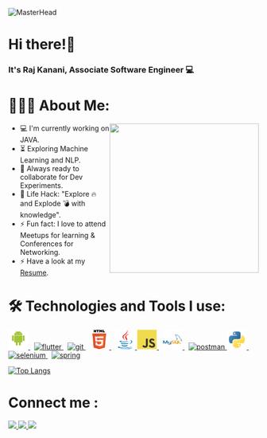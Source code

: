 ![MasterHead](https://user-images.githubusercontent.com/61055497/183496265-3ba6e5d5-eb0f-467c-9ca0-7150e5162a7f.jpg)
# Hi there!:wave: 

### It's Raj Kanani, Associate Software Engineer 💻

 # 👨🏻‍💻 About Me:

<img align="right"
    width="300"
    height="300"
    src="https://user-images.githubusercontent.com/61055497/183481229-9d9c0b17-1a50-4eb4-852f-fa83cbc7e7bc.jpg">


 - 💻 I'm currently working on JAVA.
 - ⏳ Exploring Machine Learning and NLP.
 - 🚀 Always ready to collaborate for Dev Experiments.
 - 🎯 Life Hack: "Explore 🔥 and Explode 💣 with knowledge".
 - ⚡ Fun fact: I love to attend Meetups for learning & Conferences for Networking.
 - ⚡ Have a look at my [Resume](https://drive.google.com/file/d/1u9MhDgYenuAGbk9PAcHOYAvFyKz9CFOf/view?usp=sharing).

# 🛠️ Technologies and Tools I use:

<p align="left"> <a href="https://developer.android.com" target="_blank" rel="noreferrer"> <img src="https://raw.githubusercontent.com/devicons/devicon/master/icons/android/android-original-wordmark.svg" alt="android" width="40" height="40"/> </a> &nbsp 
 <a href="https://flutter.dev" target="_blank" rel="noreferrer"> <img src="https://www.vectorlogo.zone/logos/flutterio/flutterio-icon.svg" alt="flutter" width="40" height="40"/> </a>  &nbsp
 <a href="https://git-scm.com/" target="_blank" rel="noreferrer"> <img src="https://www.vectorlogo.zone/logos/git-scm/git-scm-icon.svg" alt="git" width="40" height="40"/> </a>  &nbsp
 <a href="https://www.w3.org/html/" target="_blank" rel="noreferrer"> <img src="https://raw.githubusercontent.com/devicons/devicon/master/icons/html5/html5-original-wordmark.svg" alt="html5" width="40" height="40"/> </a>  &nbsp
 <a href="https://www.java.com" target="_blank" rel="noreferrer"> <img src="https://raw.githubusercontent.com/devicons/devicon/master/icons/java/java-original.svg" alt="java" width="40" height="40"/> </a> <a href="https://developer.mozilla.org/en-US/docs/Web/JavaScript" target="_blank" rel="noreferrer"> <img src="https://raw.githubusercontent.com/devicons/devicon/master/icons/javascript/javascript-original.svg" alt="javascript" width="40" height="40"/> </a> &nbsp
 <a href="https://www.mysql.com/" target="_blank" rel="noreferrer"> <img src="https://raw.githubusercontent.com/devicons/devicon/master/icons/mysql/mysql-original-wordmark.svg" alt="mysql" width="40" height="40"/> </a> &nbsp
 <a href="https://postman.com" target="_blank" rel="noreferrer"> <img src="https://www.vectorlogo.zone/logos/getpostman/getpostman-icon.svg" alt="postman" width="40" height="40"/> </a> <a href="https://www.python.org" target="_blank" rel="noreferrer"> <img src="https://raw.githubusercontent.com/devicons/devicon/master/icons/python/python-original.svg" alt="python" width="40" height="40"/> </a> &nbsp
 <a href="https://www.selenium.dev" target="_blank" rel="noreferrer"> <img src="https://raw.githubusercontent.com/detain/svg-logos/780f25886640cef088af994181646db2f6b1a3f8/svg/selenium-logo.svg" alt="selenium" width="40" height="40"/> </a> &nbsp
 <a href="https://spring.io/" target="_blank" rel="noreferrer"> <img src="https://www.vectorlogo.zone/logos/springio/springio-icon.svg" alt="spring" width="40" height="40"/> </a> </p>


[![Top Langs](https://github-readme-stats.vercel.app/api/top-langs/?username=kananiraj&layout=compact)](https://github.com/anuraghazra/github-readme-stats)

# Connect me :
<p align="left">

<a href="https://instagram.com/raj_kanan_i">
  <img height="50" src="https://user-images.githubusercontent.com/61055497/183494898-76d69586-5093-4643-8c51-1e8ce3e7ee98.png"/>
</a>
<a href="https://www.linkedin.com/in/raj-kanani/">
  <img height="50" src="https://user-images.githubusercontent.com/61055497/183495175-ea54cd43-fffe-4a45-8ff1-2916484a5261.png"/>
</a>
<a href="mailto:kananiraj220@gmail.com"><img  height="50" src="https://user-images.githubusercontent.com/61055497/183495319-b4bd1617-b49c-49f0-856d-3f44aea8ad31.png">
</a>
 
</p>

